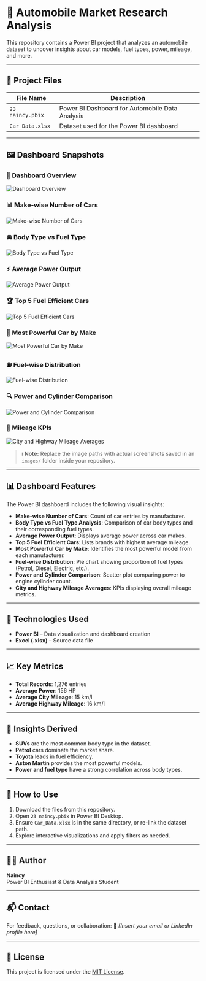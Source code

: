 # 🚗 Automobile Market Research Analysis

This repository contains a Power BI project that analyzes an automobile dataset to uncover insights about car models, fuel types, power, mileage, and more.

---

## 📁 Project Files

| File Name         | Description                                      |
|------------------|--------------------------------------------------|
| `23 naincy.pbix` | Power BI Dashboard for Automobile Data Analysis |
| `Car_Data.xlsx`  | Dataset used for the Power BI dashboard         |

---

## 🖼️ Dashboard Snapshots

### 📌 Dashboard Overview

![Dashboard Overview](images/dashboard-overview.png)

### 📊 Make-wise Number of Cars

![Make-wise Number of Cars](images/make-wise-cars.png)

### 🚘 Body Type vs Fuel Type

![Body Type vs Fuel Type](images/bodytype-fueltype.png)

### ⚡ Average Power Output

![Average Power Output](images/average-power.png)

### 🏆 Top 5 Fuel Efficient Cars

![Top 5 Fuel Efficient Cars](images/fuel-efficient-cars.png)

### 💪 Most Powerful Car by Make

![Most Powerful Car by Make](images/most-powerful-car.png)

### ⛽ Fuel-wise Distribution

![Fuel-wise Distribution](images/fuel-distribution.png)

### 🔍 Power and Cylinder Comparison

![Power and Cylinder Comparison](images/power-cylinder.png)

### 🚦 Mileage KPIs

![City and Highway Mileage Averages](images/mileage-kpis.png)

> ℹ️ **Note:** Replace the image paths with actual screenshots saved in an `images/` folder inside your repository.

---

## 📊 Dashboard Features

The Power BI dashboard includes the following visual insights:

- **Make-wise Number of Cars**: Count of car entries by manufacturer.
- **Body Type vs Fuel Type Analysis**: Comparison of car body types and their corresponding fuel types.
- **Average Power Output**: Displays average power across car makes.
- **Top 5 Fuel Efficient Cars**: Lists brands with highest average mileage.
- **Most Powerful Car by Make**: Identifies the most powerful model from each manufacturer.
- **Fuel-wise Distribution**: Pie chart showing proportion of fuel types (Petrol, Diesel, Electric, etc.).
- **Power and Cylinder Comparison**: Scatter plot comparing power to engine cylinder count.
- **City and Highway Mileage Averages**: KPIs displaying overall mileage metrics.

---

## 📌 Technologies Used

- **Power BI** – Data visualization and dashboard creation
- **Excel (.xlsx)** – Source data file

---

## 📈 Key Metrics

- **Total Records**: 1,276 entries
- **Average Power**: 156 HP
- **Average City Mileage**: 15 km/l
- **Average Highway Mileage**: 16 km/l

---

## 🧠 Insights Derived

- **SUVs** are the most common body type in the dataset.
- **Petrol** cars dominate the market share.
- **Toyota** leads in fuel efficiency.
- **Aston Martin** provides the most powerful models.
- **Power and fuel type** have a strong correlation across body types.

---

## 🔧 How to Use

1. Download the files from this repository.
2. Open `23 naincy.pbix` in Power BI Desktop.
3. Ensure `Car_Data.xlsx` is in the same directory, or re-link the dataset path.
4. Explore interactive visualizations and apply filters as needed.

---

## 🙋‍♀️ Author

**Naincy**  
Power BI Enthusiast & Data Analysis Student

---

## 📬 Contact

For feedback, questions, or collaboration:
📧 _[Insert your email or LinkedIn profile here]_

---

## 📄 License

This project is licensed under the [MIT License](LICENSE).
